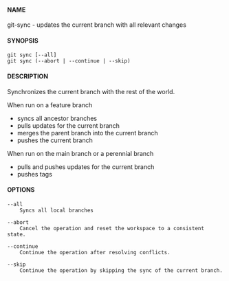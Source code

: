 #### NAME

git-sync - updates the current branch with all relevant changes


#### SYNOPSIS

```
git sync [--all]
git sync (--abort | --continue | --skip)
```

#### DESCRIPTION

Synchronizes the current branch with the rest of the world.

When run on a feature branch
* syncs all ancestor branches
* pulls updates for the current branch
* merges the parent branch into the current branch
* pushes the current branch

When run on the main branch or a perennial branch
* pulls and pushes updates for the current branch
* pushes tags


#### OPTIONS

```
--all
    Syncs all local branches

--abort
    Cancel the operation and reset the workspace to a consistent state.

--continue
    Continue the operation after resolving conflicts.

--skip
    Continue the operation by skipping the sync of the current branch.
```
